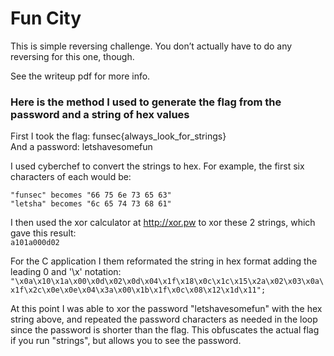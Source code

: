 # Fun City

This is simple reversing challenge. You don’t actually have to do any reversing for this one, though.  

See the writeup pdf for more info.  

### Here is the method I used to generate the flag from the password and a string of hex values

First I took the flag: funsec{always_look_for_strings}  
And a password: letshavesomefun

I used cyberchef to convert the strings to hex. For example, the first six characters of each would be:  
```
"funsec" becomes "66 75 6e 73 65 63"  
"letsha" becomes "6c 65 74 73 68 61"  
```

I then used the xor calculator at http://xor.pw to xor these 2 strings, which gave this result:  
`a101a000d02`

For the C application I them reformated the string in hex format adding the leading 0 and '\x' notation:  
`"\x0a\x10\x1a\x00\x0d\x02\x0d\x04\x1f\x18\x0c\x1c\x15\x2a\x02\x03\x0a\x1f\x2c\x0e\x0e\x04\x3a\x00\x1b\x1f\x0c\x08\x12\x1d\x11";`

At this point I was able to xor the password "letshavesomefun" with the hex string above, and repeated the password characters
as needed in the loop since the password is shorter than the flag. This obfuscates the actual flag if you run "strings", but allows
you to see the password.  